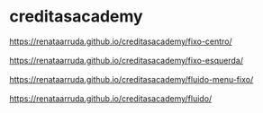 # creditasacademy

https://renataarruda.github.io/creditasacademy/fixo-centro/
<br><br>
https://renataarruda.github.io/creditasacademy/fixo-esquerda/
<br><br>
https://renataarruda.github.io/creditasacademy/fluido-menu-fixo/
<br><br>
https://renataarruda.github.io/creditasacademy/fluido/
